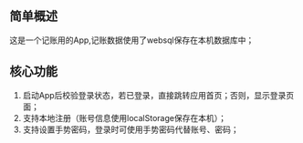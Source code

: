 ## 简单概述
这是一个记账用的App,记账数据使用了websql保存在本机数据库中；

## 核心功能
1. 启动App后校验登录状态，若已登录，直接跳转应用首页；否则，显示登录页面；
2. 支持本地注册（账号信息使用localStorage保存在本机）；
3. 支持设置手势密码，登录时可使用手势密码代替账号、密码；
